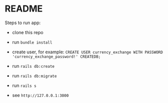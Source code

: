 # README

Steps to run app:

* clone this repo

* run `bundle install`

* create user, for example: `CREATE USER currency_exchange WITH PASSWORD 'currency_exchange_password!' CREATEDB;`

* run `rails db:create`

* run `rails db:migrate`

* run `rails s`

* see `http://127.0.0.1:3000`